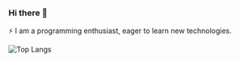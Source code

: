 ### Hi there 👋

⚡ I am a programming enthusiast, eager to learn new technologies.  <br/>

![Top Langs](https://github-readme-stats.vercel.app/api/top-langs/?username=AlexandruAndrita&hide_progress=true)
